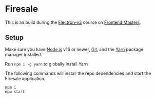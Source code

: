 # Firesale

This is an build during the [Electron-v3][course] course on [Frontend Masters][fem].

## Setup

Make sure you have [Node.js](https://nodejs.org/) v16 or newer, [Git](https://git-scm.com/), and the [Yarn](https://yarnpkg.com/) package manager installed.

Run `npm i -g yarn` to globally install Yarn

The following commands will install the repo dependencies and start the Firesale application.

```
npm i
npm start
```

[fem]: https://frontendmasters.com
[course]: https://frontendmasters.com/courses/electron-v3/
